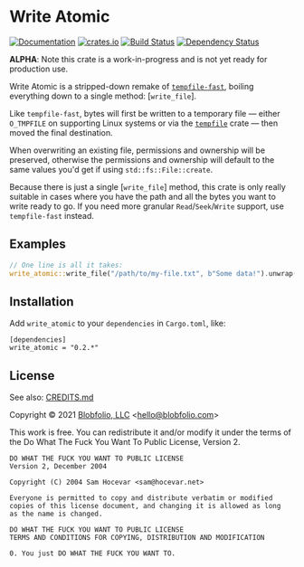# Write Atomic

[![Documentation](https://docs.rs/write_atomic/badge.svg)](https://docs.rs/write_atomic/)
[![crates.io](https://img.shields.io/crates/v/write_atomic.svg)](https://crates.io/crates/write_atomic)
[![Build Status](https://github.com/Blobfolio/write_atomic/workflows/Build/badge.svg)](https://github.com/Blobfolio/write_atomic/actions)
[![Dependency Status](https://deps.rs/repo/github/blobfolio/write_atomic/status.svg)](https://deps.rs/repo/github/blobfolio/write_atomic)

**ALPHA**: Note this crate is a work-in-progress and is not yet ready for production use.

Write Atomic is a stripped-down remake of [`tempfile-fast`](https://crates.io/crates/tempfile-fast), boiling everything down to a single method: [`write_file`].

Like `tempfile-fast`, bytes will first be written to a temporary file — either `O_TMPFILE` on supporting Linux systems or via the [`tempfile`](https://crates.io/crates/tempfile) crate — then moved the final destination.

When overwriting an existing file, permissions and ownership will be preserved, otherwise the permissions and ownership will default to the same values you'd get if using `std::fs::File::create`.

Because there is just a single [`write_file`] method, this crate is only really suitable in cases where you have the path and all the bytes you want to write ready to go. If you need more granular `Read`/`Seek`/`Write` support, use `tempfile-fast` instead.



## Examples

```rust
// One line is all it takes:
write_atomic::write_file("/path/to/my-file.txt", b"Some data!").unwrap();
```



## Installation

Add `write_atomic` to your `dependencies` in `Cargo.toml`, like:

```
[dependencies]
write_atomic = "0.2.*"
```



## License

See also: [CREDITS.md](CREDITS.md)

Copyright © 2021 [Blobfolio, LLC](https://blobfolio.com) &lt;hello@blobfolio.com&gt;

This work is free. You can redistribute it and/or modify it under the terms of the Do What The Fuck You Want To Public License, Version 2.

    DO WHAT THE FUCK YOU WANT TO PUBLIC LICENSE
    Version 2, December 2004
    
    Copyright (C) 2004 Sam Hocevar <sam@hocevar.net>
    
    Everyone is permitted to copy and distribute verbatim or modified
    copies of this license document, and changing it is allowed as long
    as the name is changed.
    
    DO WHAT THE FUCK YOU WANT TO PUBLIC LICENSE
    TERMS AND CONDITIONS FOR COPYING, DISTRIBUTION AND MODIFICATION
    
    0. You just DO WHAT THE FUCK YOU WANT TO.

